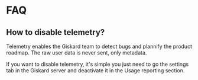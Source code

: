 # FAQ


## How to disable telemetry?

Telemetry enables the Giskard team to detect bugs and plannify the product roadmap. The raw user data is never sent, only metadata. 

If you want to disable telemetry, it's simple you just need to go the settings tab in the Giskard server and deactivate it in the Usage reporting section.
